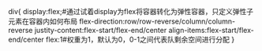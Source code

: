 div{
	display:flex;#通过试着display为flex将容器转化为弹性容器，只定义弹性子元素在容器内如何布局
	flex-direction:row/row-reverse/column/column-reverse
	justity-content:flex-start/flex-end/center
	align-items:flex-start/flex-end/center
	flex:1#权重为1，默认为0，0-1之间代表队剩余空间进行分配
}